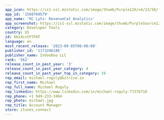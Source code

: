 ```yaml
---
app_icon: https://is1-ssl.mzstatic.com/image/thumb/Purple126/v4/23/58/f9/2358f983-1e5e-f4cf-d35f-c6d92dcd2cc7/AppIcon-1x_U007emarketing-0-7-0-85-220.png/1024x1024bb.png
app_id: '1560760579'
app_name: 'RC Lytx: RevenueCat Analytics'
app_screenshot: https://is1-ssl.mzstatic.com/image/thumb/PurpleSource123/v4/e0/b1/5d/e0b15df5-3591-388a-91ec-3744d2e3b8a0/d87addca-dd2b-4483-af95-42919bcae2ce_Screen_01.jpg/1242x2688bb.png
category: Developer Tools
country: US
id: 6kxXLntP7FHT
language: en
most_recent_release: '2023-09-05T00:00:00'
publisher_id: '1173246186'
publisher_name: InVooDoo LLC
rank: '562'
release_count_in_past_year: '3'
release_count_in_past_year_category: 4
release_count_in_past_year_top_in_category: 19
rep_email: michael.roguly@bitrise.io
rep_first_name: Michael
rep_full_name: Michael Roguly
rep_linkedin: https://www.linkedin.com/in/michael-roguly-77376710
rep_phone: +1 949-233-3404
rep_photo: michael.jpg
rep_title: Account Manager
store: itunes_connect
---
```

